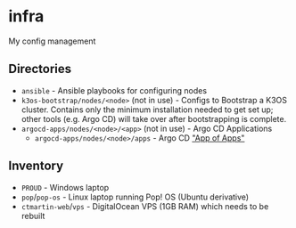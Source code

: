 # infra
My config management

## Directories
* `ansible` - Ansible playbooks for configuring nodes
* `k3os-bootstrap/nodes/<node>` (not in use) - Configs to Bootstrap a K3OS cluster. Contains only the minimum installation needed to get set up; other tools (e.g. Argo CD) will take over after bootstrapping is complete.
* `argocd-apps/nodes/<node>/<app>` (not in use) - Argo CD Applications
  * `argocd-apps/nodes/<node>/apps` - Argo CD ["App of Apps"](https://argo-cd.readthedocs.io/en/stable/operator-manual/cluster-bootstrapping/)

## Inventory
* `PROUD` - Windows laptop
* `pop`/`pop-os` - Linux laptop running Pop! OS (Ubuntu derivative)
* `ctmartin-web`/`vps` - DigitalOcean VPS (1GB RAM) which needs to be rebuilt
